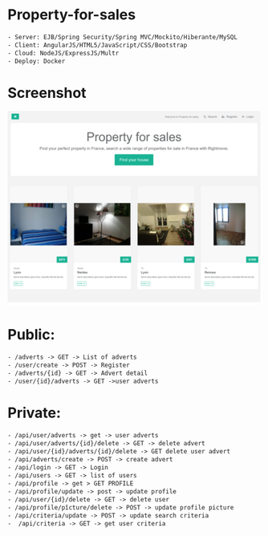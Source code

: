 # Property-for-sales
	
	- Server: EJB/Spring Security/Spring MVC/Mockito/Hiberante/MySQL
	- Client: AngularJS/HTML5/JavaScript/CSS/Bootstrap
	- Cloud: NodeJS/ExpressJS/Multr
	- Deploy: Docker

# Screenshot

![Alt text](screenshot.png "Screenshot of the client app")

# Public:
	- /adverts -> GET -> List of adverts 
	- /user/create -> POST -> Register
	- /adverts/{id} -> GET -> Advert detail 
	- /user/{id}/adverts -> GET ->user adverts 

# Private:
	- /api/user/adverts -> get -> user adverts 
	- /api/user/adverts/{id}/delete -> GET -> delete advert
	- /api/user/{id}/adverts/{id}/delete -> GET delete user advert  
	- /api/adverts/create -> POST -> create advert 
	- /api/login -> GET -> Login
	- /api/users -> GET -> list of users
	- /api/profile -> get > GET PROFILE
	- /api/profile/update -> post -> update profile
	- /api/user/{id}/delete -> GET -> delete user 
	- /api/profile/pîcture/delete -> POST -> update profile picture  
	- /api/criteria/update -> POST -> update search criteria
	-  /api/criteria -> GET -> get user criteria
